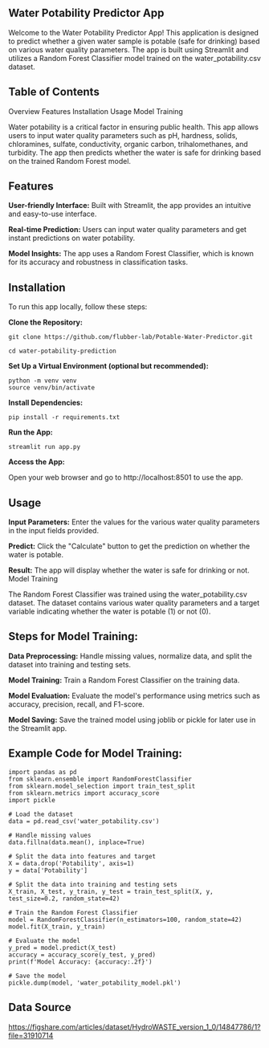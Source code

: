 ## Water Potability Predictor App

Welcome to the Water Potability Predictor App! This application is designed to predict whether a given water sample is potable (safe for drinking) based on various water quality parameters. The app is built using Streamlit and utilizes a Random Forest Classifier model trained on the water_potability.csv dataset.

## Table of Contents

Overview
Features
Installation
Usage
Model Training

Water potability is a critical factor in ensuring public health. This app allows users to input water quality parameters such as pH, hardness, solids, chloramines, sulfate, conductivity, organic carbon, trihalomethanes, and turbidity. The app then predicts whether the water is safe for drinking based on the trained Random Forest model.

## Features

**User-friendly Interface:** Built with Streamlit, the app provides an intuitive and easy-to-use interface.

**Real-time Prediction:** Users can input water quality parameters and get instant predictions on water potability.

**Model Insights:** The app uses a Random Forest Classifier, which is known for its accuracy and robustness in classification tasks.

## Installation

To run this app locally, follow these steps:

**Clone the Repository:**
```
git clone https://github.com/flubber-lab/Potable-Water-Predictor.git

cd water-potability-prediction
```
**Set Up a Virtual Environment (optional but recommended):**
```
python -m venv venv
source venv/bin/activate 
```

**Install Dependencies:**

`pip install -r requirements.txt`

**Run the App:**

`streamlit run app.py`

**Access the App:**

Open your web browser and go to http://localhost:8501 to use the app.

## Usage

**Input Parameters:** Enter the values for the various water quality parameters in the input fields provided.

**Predict:** Click the "Calculate" button to get the prediction on whether the water is potable.

**Result:** The app will display whether the water is safe for drinking or not.
Model Training

The Random Forest Classifier was trained using the water_potability.csv dataset. The dataset contains various water quality parameters and a target variable indicating whether the water is potable (1) or not (0).

## Steps for Model Training:

**Data Preprocessing:** Handle missing values, normalize data, and split the dataset into training and testing sets.

**Model Training:** Train a Random Forest Classifier on the training data.

**Model Evaluation:** Evaluate the model's performance using metrics such as accuracy, precision, recall, and F1-score.

**Model Saving:** Save the trained model using joblib or pickle for later use in the Streamlit app.

## Example Code for Model Training:

```
import pandas as pd
from sklearn.ensemble import RandomForestClassifier
from sklearn.model_selection import train_test_split
from sklearn.metrics import accuracy_score
import pickle

# Load the dataset
data = pd.read_csv('water_potability.csv')

# Handle missing values
data.fillna(data.mean(), inplace=True)

# Split the data into features and target
X = data.drop('Potability', axis=1)
y = data['Potability']

# Split the data into training and testing sets
X_train, X_test, y_train, y_test = train_test_split(X, y, test_size=0.2, random_state=42)

# Train the Random Forest Classifier
model = RandomForestClassifier(n_estimators=100, random_state=42)
model.fit(X_train, y_train)

# Evaluate the model
y_pred = model.predict(X_test)
accuracy = accuracy_score(y_test, y_pred)
print(f'Model Accuracy: {accuracy:.2f}')

# Save the model
pickle.dump(model, 'water_potability_model.pkl')
```
## Data Source

https://figshare.com/articles/dataset/HydroWASTE_version_1_0/14847786/1?file=31910714